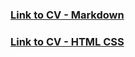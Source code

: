 ### [Link to CV - Markdown](https://ycarpenter.github.io/rsschool-cv/cv)
### [Link to CV - HTML CSS](https://ycarpenter.github.io/rsschool-cv)
